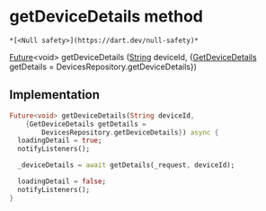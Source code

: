 


# getDeviceDetails method




    *[<Null safety>](https://dart.dev/null-safety)*




[Future](https://api.flutter.dev/flutter/dart-async/Future-class.html)&lt;void> getDeviceDetails
([String](https://api.flutter.dev/flutter/dart-core/String-class.html) deviceId, {[GetDeviceDetails](../../providers_device_provider/GetDeviceDetails.md) getDetails = DevicesRepository.getDeviceDetails})








## Implementation

```dart
Future<void> getDeviceDetails(String deviceId,
    {GetDeviceDetails getDetails =
        DevicesRepository.getDeviceDetails}) async {
  loadingDetail = true;
  notifyListeners();

  _deviceDetails = await getDetails(_request, deviceId);

  loadingDetail = false;
  notifyListeners();
}
```







